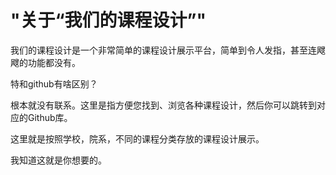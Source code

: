 ﻿# "关于“我们的课程设计”"

我们的课程设计是一个非常简单的课程设计展示平台，简单到令人发指，甚至连飕飕的功能都没有。

特和github有啥区别？

根本就没有联系。这里是指方便您找到、浏览各种课程设计，然后你可以跳转到对应的Github库。

这里就是按照学校，院系，不同的课程分类存放的课程设计展示。

我知道这就是你想要的。
